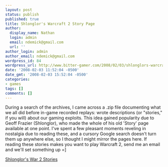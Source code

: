 ```yaml
---
layout: post
status: publish
published: true
title: Shlonglor's Warcraft 2 Story Page
author:
  display_name: Nathan
  login: admin
  email: ndemick@gmail.com
  url: ''
author_login: admin
author_email: ndemick@gmail.com
wordpress_id: 84
wordpress_url: http://www.bitter-gamer.com/2008/02/03/shlonglors-warcraft-2-story-page/
date: '2008-02-03 11:52:04 -0500'
date_gmt: '2008-02-03 15:52:04 -0500'
categories:
- games
tags: []
comments: []
---
```

<p>During a search of the archives, I came across a .zip file documenting what we all did before in-game recorded replays: wrote  descriptions (or "stories," if you will) about our gaming exploits. This idea gained popularity due to Geoff Frazier (Shlonglor), who made the whole of his old 'Story' page available at one point. I've spent a few pleasant moments reveling in nostalgia due to reading these, and a cursory Google search doesn't turn them up anywhere else, so I thought I might mirror the pages here. If reading these stories makes you want to play Warcraft 2, send me an email and we'll set something up =]</p>
<p><a href="/warcraft2-stories/story.shtml" title="Shlonglor's War 2 Stories">Shlonglor's War 2 Stories</a></p>
